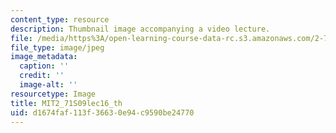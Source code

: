 ```yaml
---
content_type: resource
description: Thumbnail image accompanying a video lecture.
file: /media/https%3A/open-learning-course-data-rc.s3.amazonaws.com/2-71-optics-spring-2009/d1674faf113f36630e94c9590be24770_MIT2_71S09lec16_th.jpg
file_type: image/jpeg
image_metadata:
  caption: ''
  credit: ''
  image-alt: ''
resourcetype: Image
title: MIT2_71S09lec16_th
uid: d1674faf-113f-3663-0e94-c9590be24770
---
```

